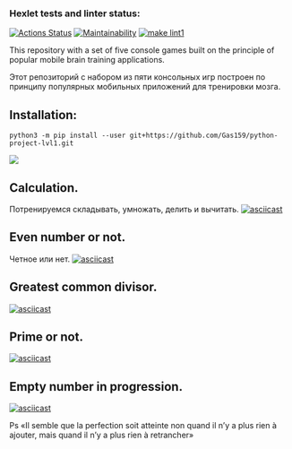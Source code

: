 ### Hexlet tests and linter status:
[![Actions Status](https://github.com/Gas159/python-project-lvl1/workflows/hexlet-check/badge.svg)](https://github.com/Gas159/python-project-lvl1/actions)
[![Maintainability](https://api.codeclimate.com/v1/badges/7ddab7f2853786d75022/maintainability)](https://codeclimate.com/github/Gas159/python-project-lvl1/maintainability)
[![make lint1](https://github.com/Gas159/python-project-lvl1/workflows/make%20lint/badge.svg)](https://github.com/Gas159/python-project-lvl1/actions/workflows/make-lint2.yml)  

This repository with a set of five console games built on the principle of popular mobile brain training applications.

Этот репозиторий с набором из пяти консольных игр построен по принципу популярных мобильных приложений для тренировки мозга.


## Installation:
```
python3 -m pip install --user git+https://github.com/Gas159/python-project-lvl1.git
```


<a href="https://asciinema.org/a/IZmOChi13qFYURQ1LML1fl0ac" target="_blank"><img src="https://asciinema.org/a/IZmOChi13qFYURQ1LML1fl0ac.svg" /></a>


## Calculation.
Потренируемся складывать, умножать, делить и вычитать.
[![asciicast](https://asciinema.org/a/PlUCSrfJTfjkVe6YeLTid8xcV.svg)](https://asciinema.org/a/PlUCSrfJTfjkVe6YeLTid8xcV)



## Even number or not.
Четное или нет.
[![asciicast](https://asciinema.org/a/UwLz2z1YshLM5SAJdUX3aHkXK.svg)](https://asciinema.org/a/UwLz2z1YshLM5SAJdUX3aHkXK)
 


## Greatest common divisor.
[![asciicast](https://asciinema.org/a/gFQLOdFGkkLWEU3BDiiUXeK9f.svg)](https://asciinema.org/a/gFQLOdFGkkLWEU3BDiiUXeK9f)



## Prime or not.
[![asciicast](https://asciinema.org/a/vaOOUj3h7SYcpte8u5XRJdpCx.svg)](https://asciinema.org/a/vaOOUj3h7SYcpte8u5XRJdpCx)


## Empty number in progression.
[![asciicast](https://asciinema.org/a/syxaRPwwCd8t2VnzpVznx01us.svg)](https://asciinema.org/a/syxaRPwwCd8t2VnzpVznx01us)





Ps «Il semble que la perfection soit atteinte non quand il n’y a plus rien à ajouter, mais quand il n’y a plus rien à retrancher»
